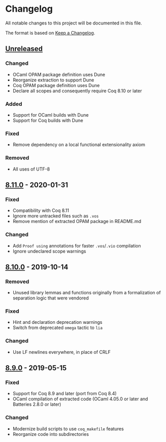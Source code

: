 # Changelog
All notable changes to this project will be documented in this file.

The format is based on [Keep a Changelog](https://keepachangelog.com/en/1.0.0/).

## [Unreleased]
### Changed
- OCaml OPAM package definition uses Dune
- Reorganize extraction to support Dune
- Coq OPAM package definition uses Dune
- Declare all scopes and consequently require Coq 8.10 or later

### Added
- Support for OCaml builds with Dune
- Support for Coq builds with Dune

### Fixed
- Remove dependency on a local functional extensionality axiom

### Removed
- All uses of UTF-8

## [8.11.0] - 2020-01-31
### Fixed
- Compatibility with Coq 8.11
- Ignore more untracked files such as `.vos`
- Remove mention of extracted OPAM package in README.md

### Changed
- Add `Proof using` annotations for faster `.vos`/`.vio` compilation
- Ignore undeclared scope warnings

## [8.10.0] - 2019-10-14
### Removed
- Unused library lemmas and functions originally from a formalization of separation logic that were vendored

### Fixed
- Hint and declaration deprecation warnings
- Switch from deprecated `omega` tactic to `lia`

### Changed
- Use LF newlines everywhere, in place of CRLF

## [8.9.0] - 2019-05-15
### Fixed
- Support for Coq 8.9 and later (port from Coq 8.4)
- OCaml compilation of extracted code (OCaml 4.05.0 or later and Batteries 2.8.0 or later)

### Changed
- Modernize build scripts to use `coq_makefile` features
- Reorganize code into subdirectories

[Unreleased]: https://github.com/coq-community/chapar/compare/v8.11.0...master
[8.11.0]: https://github.com/coq-community/chapar/releases/tag/v8.11.0
[8.10.0]: https://github.com/coq-community/chapar/releases/tag/v8.10.0
[8.9.0]: https://github.com/coq-community/chapar/releases/tag/v8.9.0
